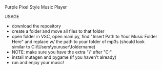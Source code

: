 Purple Pixel Style Music Player

USAGE
 - download the repository
 - create a folder and move all files to that folder
 - open folder in VSC, open main.py, find "Insert Path to Your Music Folder Here" and replace w/ the path to your folder of mp3s (should look similar to C:\\\Users\youruser\foldername)
 - NOTE: make sure you have the extra "\\" after "C:"
 - install mutagen and pygame (if you haven't already)
 - run and enjoy your music!
